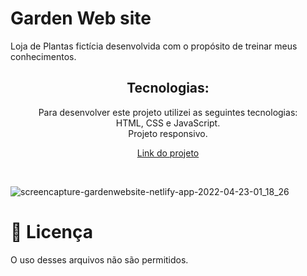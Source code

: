 # Garden Web site

Loja de Plantas fictícia desenvolvida com o propósito de treinar meus conhecimentos. 


<h2 align="center">Tecnologias:</h2>
<p align="center">Para desenvolver este projeto utilizei as seguintes tecnologias: <br>
HTML, CSS e JavaScript.<br>
Projeto responsivo.<br></p>

<p align="center"> <a href="https://gardenwebsite.netlify.app/">Link do projeto</a></p>
<br>

![screencapture-gardenwebsite-netlify-app-2022-04-23-01_18_26](https://user-images.githubusercontent.com/97412434/164875401-1fb72e79-ca82-49ce-80fc-cbf6a75b706e.png)

# 📃 Licença 
O uso desses arquivos não são permitidos.
